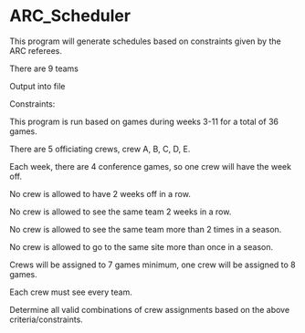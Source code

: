 # ARC_Scheduler
 This program will generate schedules based on constraints given by the ARC referees.


There are 9 teams

Output into file

Constraints:

This program is run based on games during weeks 3-11 for a total of 36 games.   

There are 5 officiating crews, crew A, B, C, D, E. 

Each week, there are 4 conference games, so one crew will have the week off. 

No crew is allowed to have 2 weeks off in a row. 

No crew is allowed to see the same team 2 weeks in a row. 

No crew is allowed to see the same team more than 2 times in a season. 

No crew is allowed to go to the same site more than once in a season. 

Crews will be assigned to 7 games minimum, one crew will be assigned to 8 games. 

Each crew must see every team.

Determine all valid combinations of crew assignments based on the above criteria/constraints. 
